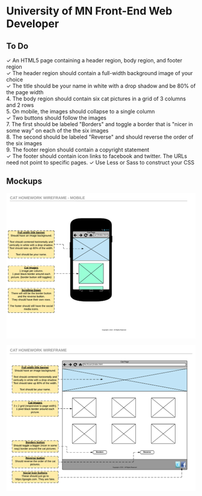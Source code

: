 # University of MN Front-End Web Developer

## To Do
✓ An HTML5 page containing a header region, body region, and footer region  
✓ The header region should contain a full-width background image of your choice  
✓ The title should be your name in white with a drop shadow and be 80% of the page width  
4. The body region should contain six cat pictures in a grid of 3 columns and 2 rows  
5. On mobile, the images should collapse to a single column  
✓ Two buttons should follow the images  
7. The first should be labeled "Borders" and toggle a border that is "nicer in some way" on each of the the six images  
8. The second should be labeled "Reverse" and should reverse the order of the six images  
9. The footer region should contain a copyright statement  
✓ The footer should contain icon links to facebook and twitter. The URLs need not point to specific pages. 
✓ Use Less or Sass to construct your CSS  

## Mockups 
![alt text](https://github.com/qjac/uofm-fed/blob/master/docs/Mobile.png "Mobile Mockup")

![alt text](https://github.com/qjac/uofm-fed/blob/master/docs/Home.png "Desktop Mockup")